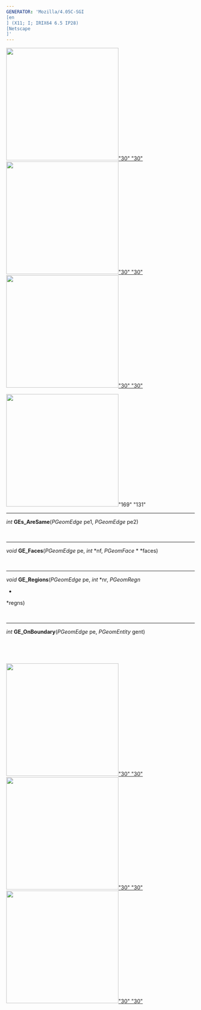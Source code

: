 ```yaml
---
GENERATOR: 'Mozilla/4.05C-SGI 
[en
] (X11; I; IRIX64 6.5 IP28) 
[Netscape
]'
---
```


[<img height="300" width="300" src="../images/arrow2.gif">"30"
"30"](mstkla.md#MODEL%20EDGE:) [<img height="300" width="300" src="../images/arrow3.gif">"30"
"30"](GeomFace.md) [<img height="300" width="300" src="../images/arrow4.gif">"30"
"30"](GeomVertex.md)

<img height="300" width="300" src="../images/construction14.gif">"169" "131"

------------------------------------------------------------------------



*int* **GEs\_AreSame**(*PGeomEdge* pe1, *PGeomEdge* pe2)

 

------------------------------------------------------------------------



*void* **GE\_Faces**(*PGeomEdge* pe, *int* 
*nf, *PGeomFace* 
*
*faces)

 

------------------------------------------------------------------------



*void* **GE\_Regions**(*PGeomEdge* pe, *int* 
*nr, *PGeomRegn*

*
*regns)

 

------------------------------------------------------------------------



*int* **GE\_OnBoundary**(*PGeomEdge* pe, *PGeomEntity* gent)

 

 

[<img height="300" width="300" src="../images/arrow2.gif">"30"
"30"](mstkla.md#MODEL%20EDGE:) [<img height="300" width="300" src="../images/arrow3.gif">"30"
"30"](GeomFace.md) [<img height="300" width="300" src="../images/arrow4.gif">"30"
"30"](GeomVertex.md)
